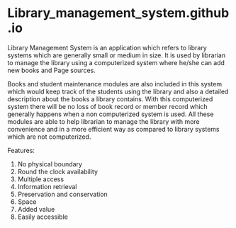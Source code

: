 # Library_management_system.github.io

Library Management System is an application which refers to library systems which are
generally small or medium in size. It is used by librarian to manage the library using a
computerized system where he/she can add new books and Page sources.

Books and student maintenance modules are also included in this system which would keep
track of the students using the library and also a detailed description about the books a library
contains. With this computerized system there will be no loss of book record or member record
which generally happens when a non computerized system is used. All these modules are able to help librarian to manage the library with more convenience and in a more efficient way as compared to library systems which are not computerized.

Features:

1. No physical boundary
2. Round the clock availability
3. Multiple access
4. Information retrieval
5. Preservation and conservation
6. Space
7. Added value
8. Easily accessible
